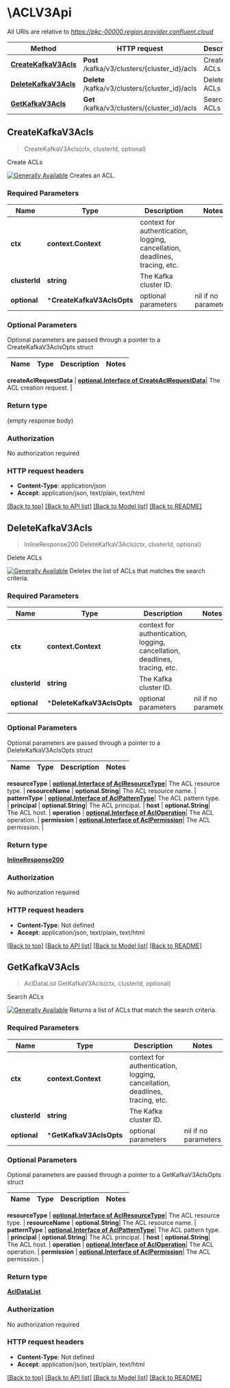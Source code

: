 # \ACLV3Api

All URIs are relative to *https://pkc-00000.region.provider.confluent.cloud*

Method | HTTP request | Description
------------- | ------------- | -------------
[**CreateKafkaV3Acls**](ACLV3Api.md#CreateKafkaV3Acls) | **Post** /kafka/v3/clusters/{cluster_id}/acls | Create ACLs
[**DeleteKafkaV3Acls**](ACLV3Api.md#DeleteKafkaV3Acls) | **Delete** /kafka/v3/clusters/{cluster_id}/acls | Delete ACLs
[**GetKafkaV3Acls**](ACLV3Api.md#GetKafkaV3Acls) | **Get** /kafka/v3/clusters/{cluster_id}/acls | Search ACLs



## CreateKafkaV3Acls

> CreateKafkaV3Acls(ctx, clusterId, optional)

Create ACLs

[![Generally Available](https://img.shields.io/badge/Lifecycle%20Stage-Generally%20Available-%2345c6e8)](#section/Versioning/API-Lifecycle-Policy)  Creates an ACL.

### Required Parameters


Name | Type | Description  | Notes
------------- | ------------- | ------------- | -------------
**ctx** | **context.Context** | context for authentication, logging, cancellation, deadlines, tracing, etc.
**clusterId** | **string**| The Kafka cluster ID. | 
 **optional** | ***CreateKafkaV3AclsOpts** | optional parameters | nil if no parameters

### Optional Parameters

Optional parameters are passed through a pointer to a CreateKafkaV3AclsOpts struct


Name | Type | Description  | Notes
------------- | ------------- | ------------- | -------------

 **createAclRequestData** | [**optional.Interface of CreateAclRequestData**](CreateAclRequestData.md)| The ACL creation request. | 

### Return type

 (empty response body)

### Authorization

No authorization required

### HTTP request headers

- **Content-Type**: application/json
- **Accept**: application/json, text/plain, text/html

[[Back to top]](#) [[Back to API list]](../README.md#documentation-for-api-endpoints)
[[Back to Model list]](../README.md#documentation-for-models)
[[Back to README]](../README.md)


## DeleteKafkaV3Acls

> InlineResponse200 DeleteKafkaV3Acls(ctx, clusterId, optional)

Delete ACLs

[![Generally Available](https://img.shields.io/badge/Lifecycle%20Stage-Generally%20Available-%2345c6e8)](#section/Versioning/API-Lifecycle-Policy)  Deletes the list of ACLs that matches the search criteria.

### Required Parameters


Name | Type | Description  | Notes
------------- | ------------- | ------------- | -------------
**ctx** | **context.Context** | context for authentication, logging, cancellation, deadlines, tracing, etc.
**clusterId** | **string**| The Kafka cluster ID. | 
 **optional** | ***DeleteKafkaV3AclsOpts** | optional parameters | nil if no parameters

### Optional Parameters

Optional parameters are passed through a pointer to a DeleteKafkaV3AclsOpts struct


Name | Type | Description  | Notes
------------- | ------------- | ------------- | -------------

 **resourceType** | [**optional.Interface of AclResourceType**](.md)| The ACL resource type. | 
 **resourceName** | **optional.String**| The ACL resource name. | 
 **patternType** | [**optional.Interface of AclPatternType**](.md)| The ACL pattern type. | 
 **principal** | **optional.String**| The ACL principal. | 
 **host** | **optional.String**| The ACL host. | 
 **operation** | [**optional.Interface of AclOperation**](.md)| The ACL operation. | 
 **permission** | [**optional.Interface of AclPermission**](.md)| The ACL permission. | 

### Return type

[**InlineResponse200**](inline_response_200.md)

### Authorization

No authorization required

### HTTP request headers

- **Content-Type**: Not defined
- **Accept**: application/json, text/plain, text/html

[[Back to top]](#) [[Back to API list]](../README.md#documentation-for-api-endpoints)
[[Back to Model list]](../README.md#documentation-for-models)
[[Back to README]](../README.md)


## GetKafkaV3Acls

> AclDataList GetKafkaV3Acls(ctx, clusterId, optional)

Search ACLs

[![Generally Available](https://img.shields.io/badge/Lifecycle%20Stage-Generally%20Available-%2345c6e8)](#section/Versioning/API-Lifecycle-Policy)  Returns a list of ACLs that match the search criteria.

### Required Parameters


Name | Type | Description  | Notes
------------- | ------------- | ------------- | -------------
**ctx** | **context.Context** | context for authentication, logging, cancellation, deadlines, tracing, etc.
**clusterId** | **string**| The Kafka cluster ID. | 
 **optional** | ***GetKafkaV3AclsOpts** | optional parameters | nil if no parameters

### Optional Parameters

Optional parameters are passed through a pointer to a GetKafkaV3AclsOpts struct


Name | Type | Description  | Notes
------------- | ------------- | ------------- | -------------

 **resourceType** | [**optional.Interface of AclResourceType**](.md)| The ACL resource type. | 
 **resourceName** | **optional.String**| The ACL resource name. | 
 **patternType** | [**optional.Interface of AclPatternType**](.md)| The ACL pattern type. | 
 **principal** | **optional.String**| The ACL principal. | 
 **host** | **optional.String**| The ACL host. | 
 **operation** | [**optional.Interface of AclOperation**](.md)| The ACL operation. | 
 **permission** | [**optional.Interface of AclPermission**](.md)| The ACL permission. | 

### Return type

[**AclDataList**](AclDataList.md)

### Authorization

No authorization required

### HTTP request headers

- **Content-Type**: Not defined
- **Accept**: application/json, text/plain, text/html

[[Back to top]](#) [[Back to API list]](../README.md#documentation-for-api-endpoints)
[[Back to Model list]](../README.md#documentation-for-models)
[[Back to README]](../README.md)

